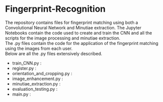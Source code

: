 # Fingerprint-Recognition
The repository contains files for fingerprint matching using both a Convolutional Neural Network and Minutiae extraction. 
The Jupyter Notebooks contain the code used to create and train the CNN and all the scripts for the image processing and minutiae extraction.  
The .py files contain the code for the application of the fingerprint matching using the images from each user.  
Below are all the .py files extensively described.  
- train_CNN.py : 
- register.py : 
- orientation_and_cropping.py : 
- image_enhancement.py : 
- minutiae_extraction.py : 
- evaluation_testing.py : 
- main.py : 
